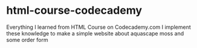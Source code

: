 # html-course-codecademy
Everything I learned from HTML Course on Codecademy.com
I implement these knowledge to make a simple website about aquascape moss and some order form

